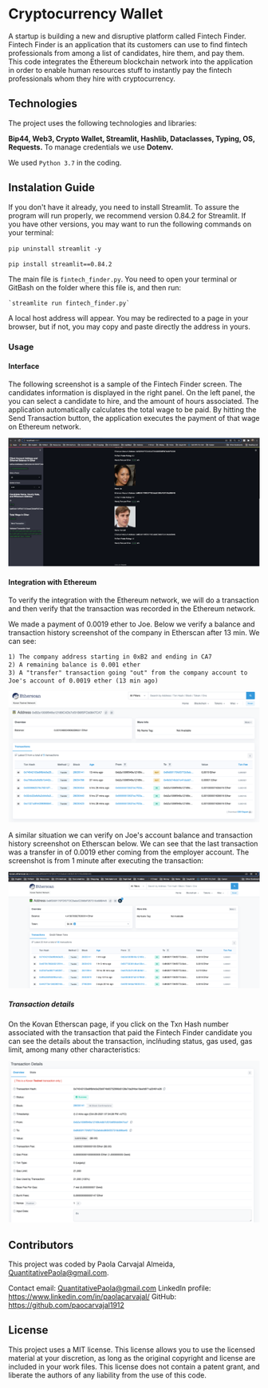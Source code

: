 # Cryptocurrency Wallet

A startup is building a new and disruptive platform called Fintech Finder. Fintech Finder is an application that its customers can use to find fintech professionals from among a list of candidates, hire them, and pay them. This code integrates the Ethereum blockchain network into the application in order to enable human resources stuff to instantly pay the fintech professionals whom they hire with cryptocurrency. 


## Technologies
The project uses the following technologies and libraries:

 **Bip44, Web3, Crypto Wallet, Streamlit, Hashlib, Dataclasses, Typing, OS, Requests.** To manage credentials we use **Dotenv.**

We used `Python 3.7` in the coding.


## Instalation Guide

If you don't have it already, you need to install Streamlit. To assure the program will run properly, we recommend version 0.84.2 for Streamlit. If you have other versions, you may want to run the following commands on your terminal:


`pip uninstall streamlit -y`

`pip install streamlit==0.84.2`


The main file is `fintech_finder.py`. You need to open your terminal or GitBash on the folder where this file is, and then run:

    `streamlite run fintech_finder.py`

A local host address will appear. You may be redirected to a page in your browser, but if not, you may copy and paste directly the address in yours.


### Usage

#### Interface
The following screenshot is a sample of the Fintech Finder screen. The candidates information is displayed in the right panel. On the left panel, the you can select a candidate to hire, and the amount of hours associated. The application automatically calculates the total wage to be paid. By hitting the Send Transaction button, the application executes the payment of that wage on Ethereum network.  


![StreamlitInterface](Images/StreamlitInterface.png)


#### Integration with Ethereum

To verify the integration with the Ethereum network, we will do a transaction and then verify that the transaction was recorded in the Ethereum network.

We made a payment of 0.0019 ether to Joe. Below we verify a balance and transaction history screenshot of the company in Etherscan after 13 min. We can see:

    1) The company address starting in 0xB2 and ending in CA7
    2) A remaining balance is 0.001 ether
    3) A "transfer" transaction going "out" from the company account to Joe's account of 0.0019 ether (13 min ago)
    
![EmployerBalanceAndHistory](Images/5_EmployerBalanceAndHistory.png)

A similar situation we can verify on Joe's account balance and transaction history screenshot on Etherscan below. We can see that the last transaction was a transfer in of 0.0019 ether coming from the employer account. The screenshot is from 1 minute after executing the transaction:

![BalanceHistory](Images/1_AddressBalancerAndHistory.png)


##### Transaction details
On the Kovan Etherscan page, if you click on the Txn Hash number associated with the transaction that paid the Fintech Finder candidate you can see the details about the transaction, inclñuding status, gas used, gas limit, among many other characteristics:

![TransactionDetailsOnEtherscan2](Images/3_TransactionDetailsOnEtherscan2.png)



## Contributors
This project was coded by Paola Carvajal Almeida, QuantitativePaola@gmail.com.

Contact email: QuantitativePaola@gmail.com
LinkedIn profile: https://www.linkedin.com/in/paolacarvajal/
GitHub: https://github.com/paocarvajal1912


## License
This project uses a MIT license. This license allows you to use the licensed material at your discretion, as long as the original copyright and license are included in your work files. This license does not contain a patent grant,  and liberate the authors of any liability from the use of this code.


